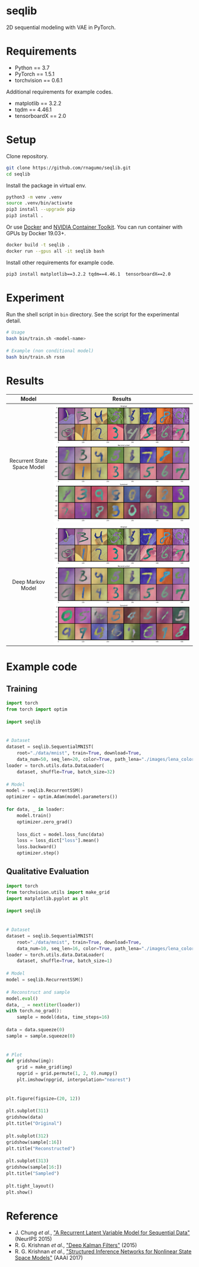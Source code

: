 
# seqlib

2D sequential modeling with VAE in PyTorch.

# Requirements

* Python == 3.7
* PyTorch == 1.5.1
* torchvision == 0.6.1

Additional requirements for example codes.

* matplotlib == 3.2.2
* tqdm == 4.46.1
* tensorboardX == 2.0

# Setup

Clone repository.

```bash
git clone https://github.com/rnagumo/seqlib.git
cd seqlib
```

Install the package in virtual env.

```bash
python3 -m venv .venv
source .venv/bin/activate
pip3 install --upgrade pip
pip3 install .
```

Or use [Docker](https://docs.docker.com/get-docker/) and [NVIDIA Container Toolkit](https://github.com/NVIDIA/nvidia-docker). You can run container with GPUs by Docker 19.03+.

```bash
docker build -t seqlib .
docker run --gpus all -it seqlib bash
```

Install other requirements for example code.

```bash
pip3 install matplotlib==3.2.2 tqdm==4.46.1  tensorboardX==2.0
```

# Experiment

Run the shell script in `bin` directory. See the script for the experimental detail.

```bash
# Usage
bash bin/train.sh <model-name>

# Example (non conditional model)
bash bin/train.sh rssm
```

# Results

|Model|Results|
|:-:|:-:|
|Recurrent State Space Model|![rssm](./images/rssm_seqmnist.png)|
|Deep Markov Model|![dmm](./images/dmm_seqmnist.png)|

# Example code

## Training

```python
import torch
from torch import optim

import seqlib


# Dataset
dataset = seqlib.SequentialMNIST(
    root="./data/mnist", train=True, download=True,
    data_num=50, seq_len=20, color=True, path_lena="./images/lena_color.gif")
loader = torch.utils.data.DataLoader(
    dataset, shuffle=True, batch_size=32)

# Model
model = seqlib.RecurrentSSM()
optimizer = optim.Adam(model.parameters())

for data, _ in loader:
    model.train()
    optimizer.zero_grad()

    loss_dict = model.loss_func(data)
    loss = loss_dict["loss"].mean()
    loss.backward()
    optimizer.step()
```

## Qualitative Evaluation

```python
import torch
from torchvision.utils import make_grid
import matplotlib.pyplot as plt

import seqlib


# Dataset
dataset = seqlib.SequentialMNIST(
    root="./data/mnist", train=True, download=True,
    data_num=10, seq_len=16, color=True, path_lena="./images/lena_color.gif")
loader = torch.utils.data.DataLoader(
    dataset, shuffle=True, batch_size=1)

# Model
model = seqlib.RecurrentSSM()

# Reconstruct and sample
model.eval()
data, _ = next(iter(loader))
with torch.no_grad():
    sample = model(data, time_steps=16)

data = data.squeeze(0)
sample = sample.squeeze(0)


# Plot
def gridshow(img):
    grid = make_grid(img)
    npgrid = grid.permute(1, 2, 0).numpy()
    plt.imshow(npgrid, interpolation="nearest")


plt.figure(figsize=(20, 12))

plt.subplot(311)
gridshow(data)
plt.title("Original")

plt.subplot(312)
gridshow(sample[:16])
plt.title("Reconstructed")

plt.subplot(313)
gridshow(sample[16:])
plt.title("Sampled")

plt.tight_layout()
plt.show()
```

# Reference

* J. Chung *et al*., ["A Recurrent Latent Variable Model for Sequential Data"](http://arxiv.org/abs/1506.02216) (NeurIPS 2015)
* R. G. Krishnan *et al*., ["Deep Kalman Filters"]((http://arxiv.org/abs/1511.05121)) (2015)
* R. G. Krishnan *et al*., ["Structured Inference Networks for Nonlinear State Space Models"]((http://arxiv.org/abs/1609.09869)) (AAAI 2017)
